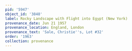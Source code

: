 ```yaml
---
pid: '5947'
object_id: '3848'
label: Rocky Landscape with Flight into Egypt (New York)
provenance_date: Jun 21 1957
provenance_location: England, London
provenance_text: 'Sale, Christie''s, Lot #32'
order: '1963'
collection: provenance
---
```

